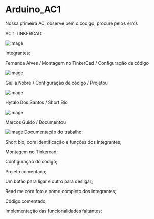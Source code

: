 # Arduino_AC1
Nossa primeira AC, observe bem o codigo, procure pelos erros

AC 1 TINKERCAD: 

![image](https://user-images.githubusercontent.com/79206783/113358227-ca28be80-931b-11eb-9823-d874aec90e28.png)

Integrantes:

Fernanda Alves /
Montagem no TinkerCad / 
Configuração de código

![image](https://user-images.githubusercontent.com/79206783/113359792-e712c100-931e-11eb-8f91-f1596dcf8d3a.png)

Giulia Nobre /
Configuração de código /
Projetou 

![image](https://user-images.githubusercontent.com/79206783/113359842-fdb91800-931e-11eb-839c-4ee70ebddd78.png)

Hytalo Dos Santos /
Short Bio 

![image](https://user-images.githubusercontent.com/79206783/113359881-1295ab80-931f-11eb-8456-856ee9bd3104.png)

Marcos Guido / 
Documentou

![image](https://user-images.githubusercontent.com/79206783/113359934-27723f00-931f-11eb-8416-39857c714e52.png)
Documentação do trabalho:  

Short bio, com identificação e funções dos integrantes;  

Montagem no Tinkercad;  

Configuração do código; 

Projeto comentado; 

Um botão para ligar e outro para desligar; 

Read me com foto e nome completo dos integrantes; 

Código comentado; 

Implementação das funcionalidades faltantes;
